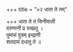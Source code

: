 +++
title = "०२ धाता ते तम्"

+++
धाता ते तं सिनीवाली  
वरुणानी प्र यच्छतु ।  
पुमांसं पुत्रम् इन्द्राणी  
शतदायं दधातु ते ॥